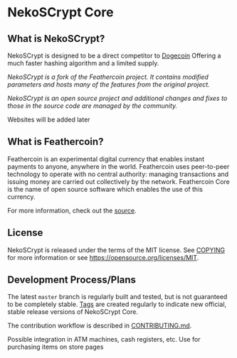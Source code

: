 
NekoSCrypt Core
================

What is NekoSCrypt?
--------------------

NekoSCrypt is designed to be a direct competitor to [Dogecoin](https://github.com/dogecoin/dogecoin)
Offering a much faster hashing algorithm and a limited supply.

*NekoSCrypt is a fork of the Feathercoin project. It contains modified*
*parameters and hosts many of the features from the original project.*

*NekoSCrypt is an open source project and additional changes and fixes to those in*
*the source code are managed by the community.*

Websites will be added later


What is Feathercoin?
----------------

Feathercoin is an experimental digital currency that enables instant payments to
anyone, anywhere in the world. Feathercoin uses peer-to-peer technology to operate
with no central authority: managing transactions and issuing money are carried
out collectively by the network. Feathercoin Core is the name of open source
software which enables the use of this currency.

For more information, check out the [source](https://github.com/FeatherCoin/Feathercoin).


License
-------

NekoSCrypt is released under the terms of the MIT license. See [COPYING](COPYING) for more
information or see https://opensource.org/licenses/MIT.


Development Process/Plans
-------------------

The latest `master` branch is regularly built and tested, but is not guaranteed to be
completely stable. [Tags](https://github.com/StarmanMania64/NekoSCrypt/tags) are created
regularly to indicate new official, stable release versions of NekoSCrypt Core.

The contribution workflow is described in [CONTRIBUTING.md](CONTRIBUTING.md).

Possible integration in ATM machines, cash registers, etc.
Use for purchasing items on store pages